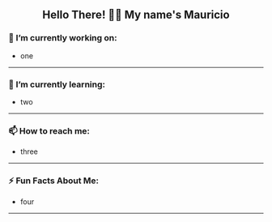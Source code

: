 <h2 align="center">Hello There! 👋🤓 My name's Mauricio</h2>

<!--
**rivermoon21/rivermoon21** is a ✨ _special_ ✨ repository because its `README.md` (this file) appears on your GitHub profile.
-->

### 🔭 I’m currently working on:
- one

---

### 🌱 I’m currently learning:
- two

---

### 📫 How to reach me:
- three

---

### ⚡ Fun Facts About Me:
- four

---
